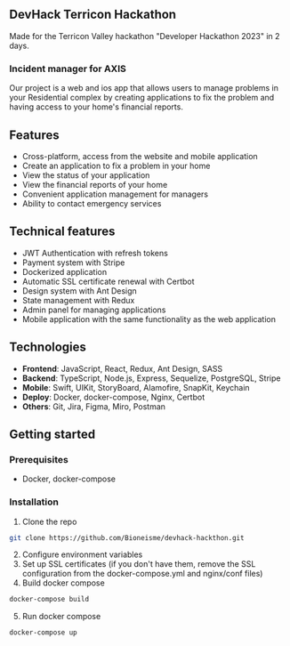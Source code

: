## DevHack Terricon Hackathon

Made for the Terricon Valley hackathon "Developer Hackathon 2023" in 2 days.

### Incident manager for AXIS

Our project is a web and ios app that allows users to manage problems in your Residential complex by creating
applications to fix the problem and having access to your home's financial reports.

## Features

* Cross-platform, access from the website and mobile application
* Create an application to fix a problem in your home
* View the status of your application
* View the financial reports of your home
* Convenient application management for managers
* Ability to contact emergency services

## Technical features

* JWT Authentication with refresh tokens
* Payment system with Stripe
* Dockerized application
* Automatic SSL certificate renewal with Certbot
* Design system with Ant Design
* State management with Redux
* Admin panel for managing applications
* Mobile application with the same functionality as the web application

## Technologies

* **Frontend**: JavaScript, React, Redux, Ant Design, SASS
* **Backend**: TypeScript, Node.js, Express, Sequelize, PostgreSQL, Stripe
* **Mobile**: Swift, UIKit, StoryBoard, Alamofire, SnapKit, Keychain
* **Deploy**: Docker, docker-compose, Nginx, Certbot
* **Others**: Git, Jira, Figma, Miro, Postman

## Getting started

### Prerequisites

* Docker, docker-compose

### Installation

1. Clone the repo

```sh
git clone https://github.com/Bioneisme/devhack-hackthon.git
```

2. Configure environment variables
3. Set up SSL certificates (if you don't have them, remove the SSL configuration from the docker-compose.yml and
   nginx/conf files)
4. Build docker compose

```sh
docker-compose build
```
5. Run docker compose

```sh
docker-compose up
```